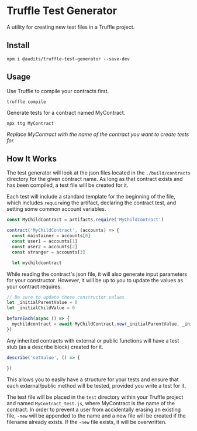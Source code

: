 # Truffle Test Generator

A utility for creating new test files in a Truffle project.

## Install

```
npm i @audits/truffle-test-generator --save-dev
```

## Usage

Use Truffle to compile your contracts first.

```
truffle compile
```

Generate tests for a contract named MyContract.

```
npx ttg MyContract
```

_Replace MyContract with the name of the contract you want to create tests for._

## How It Works

The test generator will look at the json files located in the `./build/contracts` directory for the given contract name. As long as that contract exists and has been compiled, a test file will be created for it.

Each test will include a standard template for the beginning of the file, which includes `require`ing the artifact, declaring the contract test, and setting some common account variables.

```javascript
const MyChildContract = artifacts.require('MyChildContract')

contract('MyChildContract', (accounts) => {
  const maintainer = accounts[0]
  const user1 = accounts[1]
  const user2 = accounts[2]
  const stranger = accounts[3]

  let mychildcontract
```

While reading the contract's json file, it will also generate input parameters for your constructor. However, it will be up to you to update the values as your contract requires.

```javascript
// Be sure to update these constructor values
let _initialParentValue = 0
let _initialChildValue = 0

beforeEach(async () => {
  mychildcontract = await MyChildContract.new(_initialParentValue, _initialChildValue, {from: maintainer})
})
```

Any inherited contracts with external or public functions will have a test stub (as a describe block) created for it.

```javascript
describe('setValue', () => {

})
```

This allows you to easily have a structure for your tests and ensure that each external/public method will be tested, provided you write a test for it.

The test file will be placed in the `test` directory within your Truffle project and named `MyContract_test.js`, where MyContract is the name of the contract. In order to prevent a user from accidentally erasing an existing file, `-new` will be appended to the name and a new file will be created if the filename already exists. If the `-new` file exists, it will be overwritten.